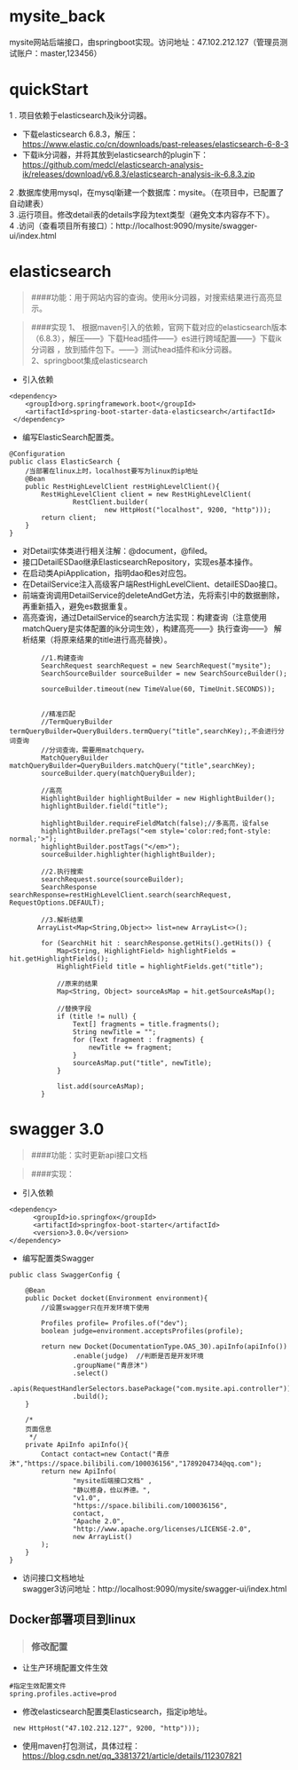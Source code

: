 # mysite_back
mysite网站后端接口，由springboot实现。访问地址：47.102.212.127（管理员测试账户：master,123456）

# quickStart
1 . 项目依赖于elasticsearch及ik分词器。
* 下载elasticsearch 6.8.3，解压：https://www.elastic.co/cn/downloads/past-releases/elasticsearch-6-8-3
* 下载ik分词器，并将其放到elasticsearch的plugin下：https://github.com/medcl/elasticsearch-analysis-ik/releases/download/v6.8.3/elasticsearch-analysis-ik-6.8.3.zip  

2 .数据库使用mysql，在mysql新建一个数据库：mysite。（在项目中，已配置了自动建表）  
3 .运行项目。修改detail表的details字段为text类型（避免文本内容存不下）。  
4 .访问（查看项目所有接口）：http://localhost:9090/mysite/swagger-ui/index.html  
# elasticsearch
>####功能：用于网站内容的查询。使用ik分词器，对搜索结果进行高亮显示。

>####实现
1、 根据maven引入的依赖，官网下载对应的elasticsearch版本（6.8.3），解压——》下载Head插件——》es进行跨域配置——》下载ik分词器
，放到插件包下。——》测试head插件和ik分词器。  
2、springboot集成elasticsearch   
 * 引入依赖  
```
<dependency>
    <groupId>org.springframework.boot</groupId>
    <artifactId>spring-boot-starter-data-elasticsearch</artifactId>
 </dependency>
``` 
* 编写ElasticSearch配置类。 
```
@Configuration
public class ElasticSearch {
    /当部署在linux上时，localhost要写为linux的ip地址
    @Bean
    public RestHighLevelClient restHighLevelClient(){
        RestHighLevelClient client = new RestHighLevelClient(
                RestClient.builder(
                        new HttpHost("localhost", 9200, "http")));
        return client;
    }
}
```
* 对Detail实体类进行相关注解：@document，@filed。  
* 接口DetailESDao继承ElasticsearchRepository，实现es基本操作。  
* 在启动类ApiApplication，指明dao和es对应包。  
* 在DetailService注入高级客户端RestHighLevelClient、detailESDao接口。  
* 前端查询调用DetailService的deleteAndGet方法，先将索引中的数据删除，再重新插入，避免es数据重复。  
* 高亮查询，通过DetailService的search方法实现：构建查询（注意使用matchQuery是实体配置的ik分词生效），构建高亮——》执行查询——》
解析结果（将原来结果的title进行高亮替换）。
```
        //1.构建查询
        SearchRequest searchRequest = new SearchRequest("mysite");
        SearchSourceBuilder sourceBuilder = new SearchSourceBuilder();

        sourceBuilder.timeout(new TimeValue(60, TimeUnit.SECONDS));


        //精准匹配
        //TermQueryBuilder termQueryBuilder=QueryBuilders.termQuery("title",searchKey);,不会进行分词查询
        //分词查询，需要用matchquery。
        MatchQueryBuilder matchQueryBuilder=QueryBuilders.matchQuery("title",searchKey);
        sourceBuilder.query(matchQueryBuilder);

        //高亮
        HighlightBuilder highlightBuilder = new HighlightBuilder();
        highlightBuilder.field("title");

        highlightBuilder.requireFieldMatch(false);//多高亮，设false
        highlightBuilder.preTags("<em style='color:red;font-style: normal;'>");
        highlightBuilder.postTags("</em>");
        sourceBuilder.highlighter(highlightBuilder);

        //2.执行搜索
        searchRequest.source(sourceBuilder);
        SearchResponse searchResponse=restHighLevelClient.search(searchRequest, RequestOptions.DEFAULT);

        //3.解析结果
       ArrayList<Map<String,Object>> list=new ArrayList<>();

        for (SearchHit hit : searchResponse.getHits().getHits()) {
            Map<String, HighlightField> highlightFields = hit.getHighlightFields();
            HighlightField title = highlightFields.get("title");

            //原来的结果
            Map<String, Object> sourceAsMap = hit.getSourceAsMap();

            //替换字段
            if (title != null) {
                Text[] fragments = title.fragments();
                String newTitle = "";
                for (Text fragment : fragments) {
                    newTitle += fragment;
                }
                sourceAsMap.put("title", newTitle);
            }

            list.add(sourceAsMap);
        }
```
# swagger 3.0
>####功能：实时更新api接口文档

>####实现：
* 引入依赖  
```
<dependency>
      <groupId>io.springfox</groupId>
      <artifactId>springfox-boot-starter</artifactId>
      <version>3.0.0</version>
</dependency>
```
* 编写配置类Swagger
```
public class SwaggerConfig {

    @Bean
    public Docket docket(Environment environment){
        //设置swagger只在开发环境下使用

        Profiles profile= Profiles.of("dev");
        boolean judge=environment.acceptsProfiles(profile);

        return new Docket(DocumentationType.OAS_30).apiInfo(apiInfo())
                .enable(judge)  //判断是否是开发环境
                .groupName("青彦沐")
                .select()
                .apis(RequestHandlerSelectors.basePackage("com.mysite.api.controller"))
                .build();
    }

    /*
    页面信息
     */
    private ApiInfo apiInfo(){
        Contact contact=new Contact("青彦沐","https://space.bilibili.com/100036156","1789204734@qq.com");
        return new ApiInfo(
                "mysite后端接口文档" ,
                "静以修身，俭以养德。",
                "v1.0",
                "https://space.bilibili.com/100036156",
                contact,
                "Apache 2.0",
                "http://www.apache.org/licenses/LICENSE-2.0",
                new ArrayList()
        );
    }
}
```
* 访问接口文档地址  
 swagger3访问地址：http://localhost:9090/mysite/swagger-ui/index.html  
 
 ## Docker部署项目到linux
 >### 修改配置
 * 让生产环境配置文件生效
```
#指定生效配置文件
spring.profiles.active=prod
```
* 修改elasticsearch配置类Elasticsearch，指定ip地址。
```
 new HttpHost("47.102.212.127", 9200, "http")));
```
* 使用maven打包测试，具体过程：https://blog.csdn.net/qq_33813721/article/details/112307821
